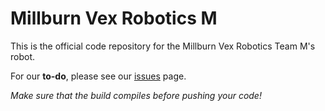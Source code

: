 # Millburn Vex Robotics M

This is the official code repository for the Millburn Vex Robotics Team M's robot.

For our **to-do**, please see our [issues](https://github.com/MillburnVex/MBot2017/issues) page.

*Make sure that the build compiles before pushing your code!*

